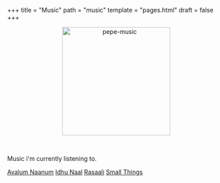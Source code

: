 +++
title = "Music"
path = "music"
template = "pages.html"
draft = false
+++

<p align="center">
  <img src="https://sachinsenal0x64.github.io/picx-images-hosting/music-pepe.3qfwzp39mn0g.gif" alt="pepe-music" height="250px" width="250px" />
</p>

<br>

Music i'm currently listening to.

<p>

  <a href="https://embed.tidal.com/tracks/294404537?layout=gridify" target="_blank">Avalum Naanum</a>
  <a href="https://embed.tidal.com/tracks/294404536?disableAnalytics=true" target="_blank">Idhu Naal</a>
  <a href="https://embed.tidal.com/tracks/294404535?layout=gridify" target="_blank">Rasaali</a>
  <a href="https://embed.tidal.com/tracks/138790325?layout=gridify" target="_blank">Small Things</a>
 
</p>

